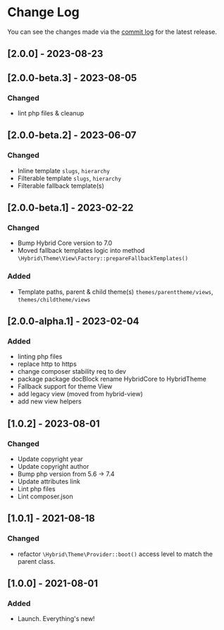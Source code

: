 # Change Log

You can see the changes made via the [commit log](https://github.com/themehybrid/hybrid-theme/commits/master) for the latest release.

## [2.0.0] - 2023-08-23

## [2.0.0-beta.3] - 2023-08-05

### Changed

- lint php files & cleanup

## [2.0.0-beta.2] - 2023-06-07

### Changed

- Inline template `slugs`, `hierarchy`
- Filterable template `slugs`, `hierarchy`
- Filterable fallback template(s)

## [2.0.0-beta.1] - 2023-02-22

### Changed

- Bump Hybrid Core version to 7.0
- Moved fallback templates logic into method `\Hybrid\Theme\View\Factory::prepareFallbackTemplates()`

### Added

- Template paths, parent & child theme(s) `themes/parenttheme/views`, `themes/childtheme/views`

## [2.0.0-alpha.1] - 2023-02-04

### Added

- linting php files
- replace http to https
- change composer stability req to dev
- package package docBlock rename HybridCore to HybridTheme
- Fallback support for theme View
- add legacy view (moved from hybrid-view)
- add new view helpers

## [1.0.2] - 2023-08-01

### Changed

- Update copyright year
- Update copyright author
- Bump php version from 5.6 -> 7.4
- Update attributes link
- Lint php files
- Lint composer.json

## [1.0.1] - 2021-08-18

### Changed

- refactor `\Hybrid\Theme\Provider::boot()` access level to match the parent class.

## [1.0.0] - 2021-08-01

### Added

- Launch.  Everything's new!
